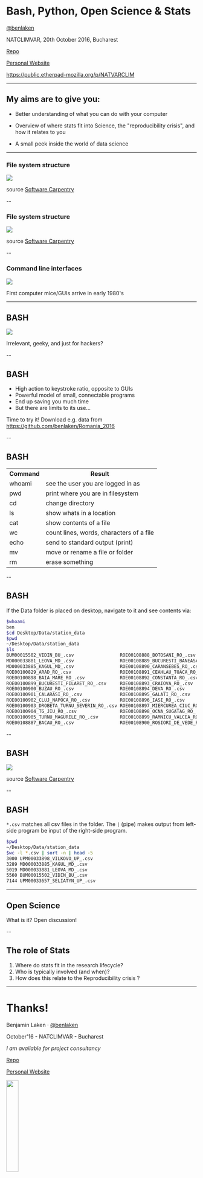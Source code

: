 Bash, Python, Open Science & Stats
===================================

[@benlaken](https://twitter.com)

NATCLIMVAR, 20th October 2016, Bucharest

[Repo](http://bit.ly/2dY4qZi)

[Personal Website](http://www.benlaken.com)

https://public.etherpad-mozilla.org/p/NATVARCLIM

---

## My aims are to give you:


* Better understanding of what you can do with your computer <!-- .element class="fragment" -->

* Overview of where stats fit into Science, the "reproducibility crisis", and how it relates to you<!-- .element class="fragment"  -->

* A small peek inside the world of data science <!-- .element class="fragment" -->


---

### File system structure

![](imgs/root_filesystem.png) <!-- .element style="width:80%;" -->

source [Software Carpentry](http://swcarpentry.github.io/shell-novice/)

--

### File system structure

![](imgs/filesystem_users.png) <!-- .element style="width:62%;" -->

source [Software Carpentry](http://swcarpentry.github.io/shell-novice/)

--

### Command line interfaces

![](imgs/old_computer.png) <!-- .element style="width:50%;" -->

First computer mice/GUIs arrive in early 1980's <!-- .element class="fragment" -->

---

## BASH

![](imgs/mr_robot.png) <!-- .element style="width:60%" -->

Irrelevant, geeky, and just for hackers?

--

## BASH

* High action to keystroke ratio, opposite to GUIs
* Powerful model of small, connectable programs
* End up saving you much time
* But there are limits to its use...

Time to try it! Download  e.g. data from https://github.com/benlaken/Romania_2016


--

## BASH

<table style="width:100%">
  <tr>
    <th>Command</th>
    <th>Result</th>
  </tr>
  <tr>
    <td>whoami</td>
    <td>see the user you are logged in as</td>
  </tr>
  <tr>
    <td>pwd</td>
    <td>print where you are in filesystem</td>
  </tr>
  <tr>
    <td>cd</td>
    <td>change directory</td>
  </tr>
  <tr>
    <td>ls</td>
    <td>show whats in a location</td>
  </tr>
  <tr>
    <td>cat</td>
    <td>show contents of a file</td>
  </tr>
  <tr>
    <td>wc</td>
    <td>count lines, words, characters of a file</td>
  </tr>
  <tr>
    <td>echo</td>
    <td>send to standard output (print)</td>
  </tr>
  <tr>
    <td>mv</td>
    <td>move or rename a file or folder</td>
  </tr>
  <tr>
    <td>rm</td>
    <td>erase something</td>
  </tr>
</table>

--

## BASH

If the Data folder is placed on desktop, navigate to it and see contents via:

```bash
$whoami
ben
$cd Desktop/Data/station_data
$pwd
~/Desktop/Data/station_data
$ls
BUM00015502_VIDIN_BU_.csv                 ROE00108888_BOTOSANI_RO_.csv              ROE00108901_SIBIU_RO_.csv
MD000033881_LEOVA_MD_.csv                 ROE00108889_BUCURESTI_BANEASA_RO_.csv     ROE00108903_TULCEA_RO_.csv
MD000033885_KAGUL_MD_.csv                 ROE00108890_CARANSEBES_RO_.csv            ROM00015023_STEFAN_CEL_MARE_RO_.csv
ROE00100829_ARAD_RO_.csv                  ROE00108891_CEAHLAU_TOACA_RO_.csv         ROM00015085_BISTRITA_RO_.csv
ROE00100898_BAIA_MARE_RO_.csv             ROE00108892_CONSTANTA_RO_.csv             ROM00015247_TRAIAN_VUIA_RO_.csv
ROE00100899_BUCURESTI_FILARET_RO_.csv     ROE00108893_CRAIOVA_RO_.csv               ROM00015280_VARFU_OMUL_RO_.csv
ROE00100900_BUZAU_RO_.csv                 ROE00108894_DEVA_RO_.csv                  ROM00015360_SULINA_.csv
ROE00100901_CALARASI_RO_.csv              ROE00108895_GALATI_RO_.csv                UPM00033657_SELIATYN_UP_.csv
ROE00100902_CLUJ_NAPOCA_RO_.csv           ROE00108896_IASI_RO_.csv                  UPM00033889_IZMAIL_UP_.csv
ROE00100903_DROBETA_TURNU_SEVERIN_RO_.csv ROE00108897_MIERCUREA_CIUC_RO_.csv        UPM00033898_VILKOVO_UP_.csv
ROE00100904_TG_JIU_RO_.csv                ROE00108898_OCNA_SUGATAG_RO_.csv          sorted.txt
ROE00100905_TURNU_MAGURELE_RO_.csv        ROE00108899_RAMNICU_VALCEA_RO_.csv        stats.sh
ROE00108887_BACAU_RO_.csv                 ROE00108900_ROSIORI_DE_VEDE_RO_.csv

```

--

## BASH

![](imgs/bash_pros.png) <!-- .element style="width:75%" -->

source [Software Carpentry](http://swcarpentry.github.io/shell-novice/)

--

## BASH

`*.csv` matches all csv files in the folder. The `|` (pipe) makes output
from left-side program be input of the right-side program.

```bash
$pwd
~/Desktop/Data/station_data
$wc -l *.csv | sort -n | head -5
3000 UPM00033898_VILKOVO_UP_.csv
3289 MD000033885_KAGUL_MD_.csv
5019 MD000033881_LEOVA_MD_.csv
5560 BUM00015502_VIDIN_BU_.csv
7144 UPM00033657_SELIATYN_UP_.csv
```

---

## Open Science
What is it? Open discussion!

--

## The role of Stats

1. Where do stats fit in the research lifecycle?
1. Who is typically involved (and when)?
1. How does this relate to <span class="fragment highlight-red">the Reproducibility crisis</span> ?


---

Thanks!
===================================

Benjamin Laken · [@benlaken](https://twitter.com)

October'16 - NATCLIMVAR - Bucharest

*I am available for project consultancy*

[Repo](http://bit.ly/2dY4qZi)

[Personal Website](http://www.benlaken.com)

<img class="noborder" src="imgs/cloud.png" style="width:25%;">
